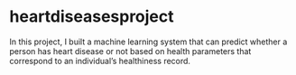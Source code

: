 # heartdiseasesproject
In this project, I built a machine learning system that can predict whether a person has heart disease or not based on health parameters that correspond to an individual’s healthiness record.
